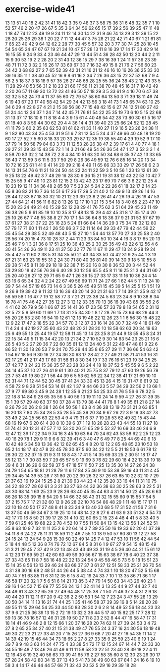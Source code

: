 # exercise-wide41
13
13
51
40
18
2
42
31
41
18
42
3
35
9
48
37
3
58
75
36
31
6
48
32
35
7
1
10
52
57
46
2
20
47
26
67
5
35
3
64
34
56
62
65
15
17
39
2
56
39
25
47
11
48
1
18
47
74
12
23
49
19
9
24
11
12
14
30
14
22
31
9
46
74
13
29
3
12
39
15
22
28
20
25
26
29
38
1
20
22
7
11
12
44
47
3
75
28
21
22
42
71
40
67
1
21
61
81
7
65
23
40
42
9
64
12
62
2
28
77
30
45
5
57
32
20
3
77
30
74
25
28
10
45
54
54
65
24
47
67
67
19
21
34
10
47
57
28
13
11
8
16
39
17
14
17
33
42
9
14
16
15
55
9
24
9
33
4
23
46
44
47
29
13
44
51
4
36
28
42
50
12
20
44
2
2
11
15
9
30
53
19
2
2
28
20
2
31
43
12
36
15
29
7
38
16
39
1
24
11
57
36
23
39
48
71
11
72
3
32
2
16
26
17
33
69
67
30
7
16
32
49
15
8
21
76
2
7
56
60
23
34
42
3
68
82
27
2
7
65
52
39
42
31
21
16
21
12
46
16
10
16
26
36
25
33
30
39
16
35
11
1
38
40
45
52
16
9
8
61
16
2
34
7
26
36
43
15
22
37
52
68
7
9
4
56
2
5
18
37
3
18
18
9
57
35
26
27
48
68
28
25
55
36
24
38
43
2
12
43
33
5
11
28
29
40
53
56
31
2
18
23
21
66
17
56
11
21
38
70
48
45
16
31
7
10
42
49
2
20
26
57
11
69
30
13
72
23
41
46
50
57
18
29
3
5
33
61
9
4
16
70
6
47
38
32
32
5
52
24
73
4
11
37
55
60
72
79
57
58
60
64
13
50
3
71
39
18
11
46
74
6
19
43
67
23
17
40
58
42
54
29
34
42
13
56
3
18
41
73
1
45
65
74
63
10
25
34
6
29
4
22
8
27
4
21
2
15
39
56
36
77
15
48
42
15
6
27
74
12
51
80
27
42
51
24
44
12
24
37
1
24
7
14
42
45
71
76
81
54
22
25
35
19
73
6
10
5
15
22
68
31
13
37
17
18
10
8
11
8
18
4
4
3
9
15
61
4
40
48
54
42
28
73
80
30
61
5
16
17
81
18
40
8
3
59
44
30
62
29
4
4
36
14
4
31
39
40
23
25
66
24
52
12
28
45
41
11
79
3
60
2
35
63
62
53
81
61
62
41
33
11
40
27
11
9
16
5
23
26
24
38
11
9
1
82
80
43
34
25
4
53
31
9
51
6
7
81
12
54
5
24
4
37
49
66
40
48
18
19
20
60
17
27
52
7
5
60
8
18
33
20
33
29
87
12
35
19
38
55
40
4
29
19
52
9
17
10
37
79
14
50
58
79
84
63
3
73
11
12
53
28
26
38
47
2
39
17
61
4
40
77
4
18
1
29
27
21
39
33
15
43
56
72
1
14
3
21
66
49
54
26
36
54
47
1
27
3
52
3
3
1
4
8
58
70
83
32
2
14
38
72
2
8
4
84
10
51
63
20
50
34
68
6
35
37
42
13
33
65
36
43
7
13
59
3
6
11
5
33
7
50
29
8
26
36
49
59
12
76
6
85
16
14
20
13
34
10
72
16
25
61
1
41
9
41
14
20
39
2
18
4
49
11
65
66
33
33
29
17
26
58
6
2
3
14
13
31
54
76
6
11
21
18
24
50
44
22
24
11
22
59
3
5
10
56
1
23
13
12
61
30
9
25
18
22
49
42
3
7
48
29
16
28
30
9
36
15
21
19
31
38
12
43
22
53
10
42
7
15
25
55
9
47
49
10
23
81
12
15
2
13
42
43
23
17
69
70
7
66
3
6
22
12
25
4
10
23
19
12
11
34
36
48
2
85
50
7
5
23
24
5
24
2
22
26
61
18
32
17
2
14
23
65
8
36
82
21
16
7
36
14
51
6
17
26
17
29
5
21
40
2
12
49
9
13
49
26
14
16
28
44
12
83
87
18
30
32
10
21
12
23
39
23
8
2
26
41
47
26
19
4
26
19
47
53
27
44
64
21
41
56
11
6
82
8
13
26
12
17
10
1
21
15
3
54
18
3
40
65
2
23
47
10
15
20
23
24
49
21
40
15
29
52
12
28
29
41
76
75
62
3
51
64
29
45
23
11
49
36
38
26
5
9
61
85
19
10
10
35
8
17
48
13
15
29
4
42
45
31
8
17
35
17
4
20
25
10
26
67
7
48
55
38
8
27
70
17
1
54
36
64
8
18
36
37
9
21
31
53
57
67
19
37
61
27
38
21
37
22
25
16
23
5
24
61
66
84
14
36
29
3
75
34
78
32
12
80
57
79
17
71
60
1
11
42
1
26
50
66
3
7
32
11
14
64
29
33
47
79
42
44
59
22
35
45
54
29
38
5
32
49
48
43
5
15
27
10
1
54
44
13
57
70
27
33
25
58
2
40
28
56
74
20
15
4
73
10
28
37
2
44
11
23
33
84
50
10
34
4
16
3
8
17
65
20
13
25
46
7
9
1
3
21
36
8
17
51
25
10
36
40
25
2
30
25
35
49
43
22
6
12
56
4
6
30
41
54
26
26
49
11
23
41
37
50
32
77
78
11
67
11
29
47
13
24
9
28
19
24
35
4
42
5
11
60
2
38
5
31
34
35
50
21
43
34
33
50
74
42
31
9
25
44
1
3
13
67
21
31
63
23
19
55
31
2
24
30
71
80
40
36
81
40
39
14
30
9
18
5
10
55
8
29
38
51
45
8
11
39
29
18
19
32
38
7
15
20
16
8
30
8
36
53
20
3
44
52
44
53
29
80
18
42
56
76
36
6
40
28
30
12
56
65
5
45
8
11
16
25
21
3
44
31
60
7
25
20
40
26
27
12
29
71
65
9
47
1
26
36
15
27
33
17
33
11
16
10
36
24
4
14
63
16
6
65
34
32
4
2
24
22
67
49
56
69
11
71
24
27
66
1
62
44
5
11
13
24
10
39
7
54
44
57
19
65
73
14
6
3
36
5
26
45
49
51
15
45
39
5
14
25
5
15
1
51
19
9
26
9
19
39
42
9
11
32
13
16
36
43
20
14
20
21
31
63
1
7
14
39
21
35
9
42
17
58
59
58
1
16
47
7
19
12
58
77
3
7
21
21
23
38
24
5
63
23
24
8
9
10
38
8
34
16
78
41
75
46
42
27
35
12
27
3
12
12
33
35
70
13
36
16
39
43
85
35
56
2
6
4
41
62
26
79
9
56
1
66
87
25
14
41
36
17
23
56
57
33
79
8
18
54
65
2
31
12
32
5
72
5
9
59
60
11
69
1
7
13
31
25
34
30
1
8
17
28
76
15
73
64
68
29
44
3
55
20
26
53
2
80
16
54
10
12
61
12
13
19
48
22
12
26
23
1
1
6
56
30
15
48
22
12
9
22
17
47
2
18
55
22
34
57
70
3
12
37
33
16
14
26
30
7
32
49
4
18
61
49
11
4
24
4
42
19
27
35
60
43
22
48
20
21
28
20
10
18
58
62
63
20
34
19
63
25
6
49
55
13
25
44
19
57
12
58
11
45
13
14
23
25
8
21
44
9
18
55
45
8
24
31
22
15
34
49
5
11
15
34
42
20
13
21
34
2
7
10
52
9
30
14
83
54
23
25
21
16
6
26
5
43
5
2
27
20
36
7
22
60
35
61
12
13
24
40
5
31
22
49
47
48
81
9
22
6
86
52
11
30
18
26
53
7
9
24
70
75
29
44
35
8
65
27
29
11
7
36
66
54
63
42
1
54
67
18
56
9
30
16
27
24
36
30
63
17
28
42
2
27
49
21
58
71
41
53
16
31
62
17
29
41
2
17
43
17
60
31
58
81
8
30
34
19
7
33
76
16
51
23
19
34
25
25
37
42
77
3
24
23
15
36
35
57
23
28
33
24
4
18
18
37
52
5
45
55
9
6
5
2
22
34
14
45
37
10
27
26
41
9
61
1
30
40
21
25
75
8
37
79
12
47
60
19
26
56
79
23
7
53
49
19
80
27
1
56
44
39
6
5
53
62
56
22
34
12
38
41
17
21
69
10
10
52
31
44
71
12
44
52
30
45
37
41
24
33
30
45
13
26
4
15
16
31
47
6
61
9
32
4
58
72
9
8
28
51
54
53
14
61
42
1
37
9
44
66
23
5
57
34
29
32
56
2
13
68
1
37
9
77
69
80
3
45
9
24
28
1
12
35
6
21
23
54
25
33
41
76
5
56
6
78
32
5
22
18
8
14
84
9
28
65
35
56
5
40
56
13
19
11
10
24
14
9
59
4
27
26
31
39
35
15
1
39
57
29
40
63
37
50
37
28
4
13
79
38
44
41
78
8
1
49
35
61
21
8
27
14
8
26
79
30
26
2
8
38
1
26
64
50
58
1
63
8
4
36
28
13
19
73
31
21
3
63
85
1
16
20
18
7
80
25
34
28
5
35
28
55
45
39
20
34
9
67
26
22
3
9
19
38
42
73
33
49
2
24
25
56
63
22
53
4
9
4
79
31
6
37
7
19
28
53
62
49
82
15
43
44
68
16
19
67
6
20
61
4
20
8
10
39
6
37
1
19
18
26
28
23
43
44
55
18
11
27
18
51
74
41
20
12
31
47
57
7
12
53
20
26
51
65
29
5
52
37
16
69
33
46
24
6
9
12
47
12
39
17
22
34
9
74
16
3
45
10
63
64
70
24
62
43
53
58
62
2
25
12
23
40
16
29
78
1
29
9
11
9
6
6
32
39
41
6
3
40
47
6
49
77
8
25
44
69
40
6
18
10
42
48
5
34
58
13
36
42
12
62
65
45
4
8
20
12
12
2
85
48
85
23
10
53
18
65
2
14
18
17
42
47
8
22
45
78
30
87
5
60
34
22
12
5
5
21
18
53
6
61
78
12
28
30
22
32
37
15
31
9
3
11
18
8
43
17
41
5
14
35
69
33
25
2
30
51
18
17
47
55
12
13
1
7
30
83
59
7
29
65
57
5
9
19
69
3
76
82
29
60
18
4
22
13
39
19
18
39
4
6
31
36
29
6
62
59
37
5
47
18
57
11
50
7
25
13
35
30
14
27
26
24
38
24
79
1
54
65
18
81
21
28
79
11
6
17
84
25
46
9
10
53
38
59
19
43
11
31
4
45
29
34
45
14
39
53
26
7
31
80
20
22
39
26
32
37
26
63
65
10
22
32
10
7
29
21
37
63
16
19
24
15
25
2
8
21
39
63
44
23
4
12
35
20
33
16
44
11
31
10
75
34
22
48
27
28
62
61
3
3
21
33
27
63
44
32
36
38
63
30
25
28
63
3
22
5
31
43
30
68
14
1
63
25
23
9
28
26
63
40
45
35
44
63
4
31
14
50
22
45
28
6
63
86
26
18
35
39
15
8
54
20
5
14
66
32
58
43
31
32
15
55
60
9
15
55
7
54
5
37
2
15
75
7
17
21
32
60
12
9
26
28
22
10
76
54
86
48
29
1
11
48
15
17
17
11
22
10
18
40
50
17
27
48
8
41
8
23
24
9
13
40
33
68
5
17
31
52
41
56
7
31
6
13
37
50
46
59
34
67
3
19
25
10
14
48
14
22
8
27
6
41
63
9
33
51
32
4
54
73
42
17
70
16
8
50
21
39
17
28
31
4
10
32
60
65
2
15
23
4
48
4
41
5
8
33
40
5
7
59
61
25
46
19
68
22
2
78
4
52
10
7
55
11
50
84
13
15
42
13
56
1
24
52
51
35
8
63
10
9
7
32
11
11
25
2
6
22
64
14
2
7
39
25
50
16
19
33
62
20
41
37
39
54
11
8
6
24
22
78
11
31
18
59
11
2
46
7
55
10
18
9
50
57
60
80
13
12
27
58
24
15
24
13
24
54
9
28
15
30
50
22
49
14
25
7
4
12
47
53
10
11
56
42
44
54
5
18
44
48
5
12
36
8
74
76
72
12
67
84
5
8
31
6
1
9
67
27
9
54
15
48
15
49
31
3
21
29
45
7
37
42
9
22
13
48
43
43
49
33
31
19
4
5
26
40
44
21
15
61
12
4
12
23
17
69
59
21
42
60
63
49
59
30
56
67
15
63
38
67
78
6
40
23
37
38
27
33
43
65
11
8
7
58
16
48
22
22
13
24
54
9
45
58
46
5
73
5
9
18
15
51
23
15
14
35
8
56
13
13
29
46
24
63
68
37
37
3
61
27
12
51
58
33
25
21
26
70
54
4
31
38
30
16
68
2
48
51
44
26
44
5
38
44
4
74
33
1
10
18
20
47
52
5
15
68
40
74
7
51
63
85
11
6
31
12
35
6
15
8
42
19
24
33
7
10
1
13
35
86
71
36
1
17
46
58
17
20
32
1
7
5
6
51
6
14
21
73
85
3
47
79
14
50
63
34
43
26
40
23
1
29
16
1
64
52
7
15
69
77
55
56
24
13
1
22
41
14
3
13
25
44
9
27
44
32
7
40
84
49
61
3
43
22
65
26
27
49
64
48
17
25
38
7
1
50
71
46
37
3
4
31
2
9
18
40
44
20
11
12
11
67
20
9
42
36
2
2
50
53
1
54
12
7
23
24
3
47
55
28
13
29
30
50
34
14
11
13
16
21
74
44
25
1
35
41
46
58
37
39
39
16
8
5
14
28
20
28
49
55
11
15
29
64
54
25
33
44
50
83
28
30
2
6
2
8
14
49
52
56
18
44
23
33
37
9
6
21
25
36
39
13
15
2
72
19
13
32
2
36
44
5
17
40
15
82
25
17
7
28
12
59
13
36
78
16
57
12
46
31
28
19
50
27
11
8
23
2
52
8
44
47
16
58
47
17
31
18
14
41
46
9
46
2
8
12
15
66
1
20
37
16
28
20
74
62
11
27
39
24
53
3
4
72
27
8
2
65
25
34
27
40
21
15
21
38
49
47
76
55
24
3
37
16
24
30
56
18
19
48
49
30
22
23
21
27
33
41
20
7
15
26
27
36
9
68
7
20
41
27
16
54
35
11
14
2
14
39
42
19
15
46
44
34
73
18
65
2
27
8
27
33
35
9
25
59
23
40
6
19
1
24
39
7
8
9
48
3
63
14
24
47
75
4
33
38
54
72
17
12
15
24
67
14
44
7
22
33
30
34
55
19
48
7
13
46
26
41
49
6
11
11
58
58
23
22
51
23
40
28
39
18
22
4
11
12
16
43
6
19
32
40
56
63
73
39
41
65
76
2
27
58
35
60
8
12
30
23
26
30
17
57
28
24
58
42
80
34
15
37
13
43
5
41
73
36
49
60
63
67
84
1
24
16
6
19
10
58
3
4
14
17
46
44
44
57
68
71
32
43
20
52
5
29
16
29
39
18
28
